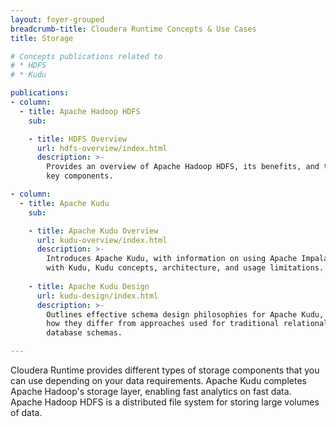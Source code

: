 ```yaml
---
layout: foyer-grouped
breadcrumb-title: Cloudera Runtime Concepts & Use Cases
title: Storage

# Concepts publications related to
# * HDFS
# * Kudu

publications:
- column:
  - title: Apache Hadoop HDFS
    sub:

    - title: HDFS Overview
      url: hdfs-overview/index.html
      description: >-
        Provides an overview of Apache Hadoop HDFS, its benefits, and the
        key components.

- column:
  - title: Apache Kudu
    sub:

    - title: Apache Kudu Overview
      url: kudu-overview/index.html
      description: >-
        Introduces Apache Kudu, with information on using Apache Impala
        with Kudu, Kudu concepts, architecture, and usage limitations.
  
    - title: Apache Kudu Design
      url: kudu-design/index.html
      description: >-
        Outlines effective schema design philosophies for Apache Kudu, and
        how they differ from approaches used for traditional relational
        database schemas.

---
```


Cloudera Runtime provides different types of storage components that you
can use depending on your data requirements. Apache Kudu completes
Apache Hadoop's storage layer, enabling fast analytics on fast data.
Apache Hadoop HDFS is a distributed file system for storing large
volumes of data.
